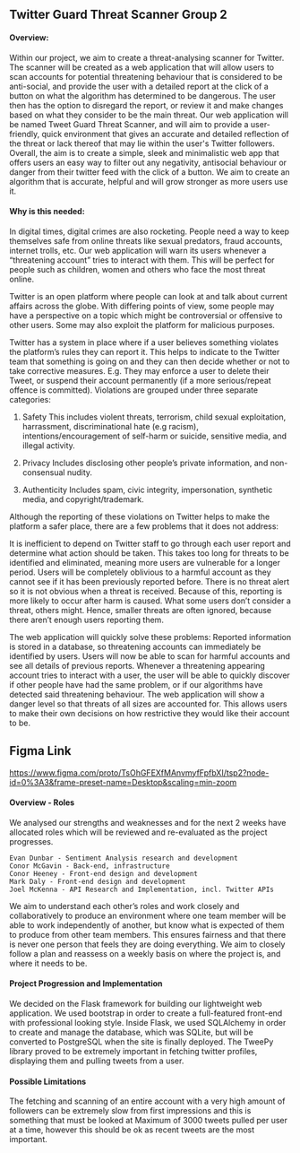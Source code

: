 ## Twitter Guard Threat Scanner Group 2

#### Overview:
Within our project, we aim to create a threat-analysing scanner for Twitter. The scanner will be created as a web application that will allow users to scan accounts for potential threatening behaviour that is considered to be anti-social, and provide the user with a detailed report at the click of a button on what the algorithm has determined to be dangerous. The user then has the option to disregard the report, or review it and make changes based on what they consider to be the main threat.
Our web application will be named Tweet Guard Threat Scanner, and will aim to provide a user-friendly, quick environment that gives an accurate and detailed reflection of the threat or lack thereof that may lie within the user's Twitter followers.
Overall, the aim is to create a simple, sleek and minimalistic web app that offers users an easy way to filter out any negativity, antisocial behaviour or danger from their twitter feed with the click of a button. We aim to create an algorithm that is accurate, helpful and will grow stronger as more users use it.


#### Why is this needed:
In digital times, digital crimes are also rocketing. People need a way to keep themselves safe from online threats like sexual predators, fraud accounts, internet trolls, etc. Our web application will warn its users whenever a “threatening account” tries to interact with them. This will be perfect for people such as children, women and others who face the most threat online.

Twitter is an open platform where people can look at and talk about current affairs across the globe. With differing points of view, some people may have a perspective on a topic which might be controversial or offensive to other users. Some may also exploit the platform for malicious purposes.

Twitter has a system in place where if a user believes something violates the platform’s rules they can report it. This helps to indicate to the Twitter team that something is going on and they can then decide whether or not to take corrective measures. E.g. They may enforce a user to delete their Tweet, or suspend their account permanently (if a more serious/repeat offence is committed).
Violations are grouped under three separate categories:

1. Safety
This includes violent threats, terrorism, child sexual exploitation, harrassment, discriminational hate (e.g racism), intentions/encouragement of self-harm or suicide, sensitive media, and illegal activity.

2. Privacy
Includes disclosing other people’s private information, and non-consensual nudity.

3. Authenticity
Includes spam, civic integrity, impersonation, synthetic media, and copyright/trademark.

Although the reporting of these violations on Twitter helps to make the platform a safer place, there are a few problems that it does not address:

It is inefficient to depend on Twitter staff to go through each user report and  determine what action should be taken. This takes too long for threats to be identified and eliminated, meaning more users are vulnerable for a longer period.
Users will be completely oblivious to a harmful account as they cannot see if it has been previously reported before.
There is no threat alert so it is not obvious when a threat is received. Because of this, reporting is more likely to occur after harm is caused.
What some users don’t consider a threat, others might. Hence, smaller threats are often ignored, because there aren’t enough users reporting them.

The web application will quickly solve these problems:
Reported information is stored in a database, so threatening accounts can immediately be identified by users.
Users will now be able to scan for harmful accounts and see all details of previous reports.
Whenever a threatening appearing account tries to interact with a user, the user will be able to quickly discover if other people have had the same problem, or if our algorithms have detected said threatening behaviour. 
The web application will show a danger level so that threats of all sizes are accounted for. This allows users to make their own decisions on how restrictive they would like their account to be.


## Figma Link
https://www.figma.com/proto/TsOhGFEXfMAnvmyfFpfbXI/tsp2?node-id=0%3A3&frame-preset-name=Desktop&scaling=min-zoom


#### Overview - Roles

We analysed our strengths and weaknesses and for the next 2 weeks have allocated roles which will be reviewed and re-evaluated as the project progresses.

    Evan Dunbar - Sentiment Analysis research and development
    Conor McGavin - Back-end, infrastructure
    Conor Heeney - Front-end design and development
    Mark Daly - Front-end design and development
    Joel McKenna - API Research and Implementation, incl. Twitter APIs
    
We aim to understand each other’s roles and work closely and collaboratively to produce an environment where one team member will be able to work independently of another, but know what is expected of them to produce from other team members. This ensures fairness and that there is never one person that feels they are doing everything. We aim to closely follow a plan and reassess on a weekly basis on where the project is, and where it needs to be.

#### Project Progression and Implementation

We decided on the Flask framework for building our lightweight web application.
We used bootstrap in order to create a full-featured front-end with professional looking style.
Inside Flask, we used SQLAlchemy in order to create and manage the database, which was SQLite, but will be converted to PostgreSQL when the site is finally deployed.
The TweePy library proved to be extremely important in fetching twitter profiles, displaying them and pulling tweets from a user.

#### Possible Limitations

The fetching and scanning of an entire account with a very high amount of followers can be extremely slow from first impressions and this is something that must be looked at 
Maximum of 3000 tweets pulled per user at a time, however this should be ok as recent tweets are the most important.








